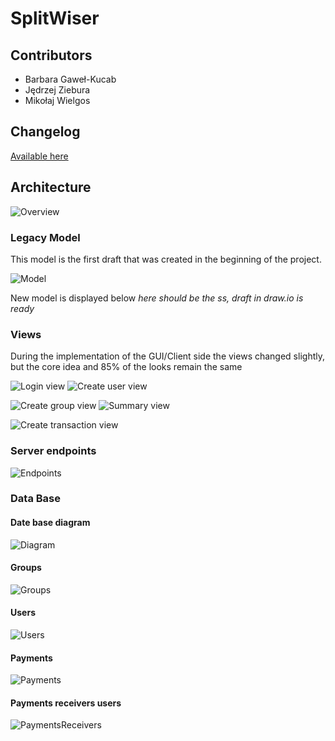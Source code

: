 # SplitWiser

## Contributors

* Barbara Gaweł-Kucab
* Jędrzej Ziebura
* Mikołaj Wielgos

## Changelog

[Available here](./docs/changelog.md)

## Architecture

![Overview](./docs/resources/overview.jfif)

### Legacy Model
 This model is the first draft that was created in the beginning of the project.

![Model](./docs/resources/model/model.svg)

New model is displayed below
*here should be the ss, draft in draw.io is ready*

### Views

During the implementation of the GUI/Client side the views changed slightly, but the core idea and 85% of the looks remain the same

![Login view](./docs/resources/views/login-view.svg)
![Create user view](./docs/resources/views/create-user-view.svg)

![Create group view](./docs/resources/views/create-group-view.svg)
![Summary view](./docs/resources/views/summary-view.svg)

![Create transaction view](./docs/resources/views/create-transaction-view.svg)

### Server endpoints

![Endpoints](./docs/resources/endpoints-updated.png)

### Data Base

#### Date base diagram
![Diagram](./docs/resources/database/database-schema.png)

#### Groups
![Groups](./docs/resources/database/groups.png)

#### Users
![Users](./docs/resources/database/users.png)

#### Payments
![Payments](./docs/resources/database/payments.png)

#### Payments receivers users
![PaymentsReceivers](./docs/resources/database/payments-receivers-users.png)
